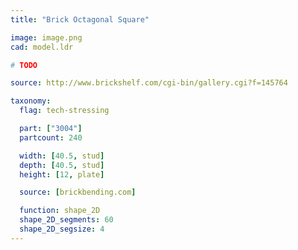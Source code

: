 ```yaml
---
title: "Brick Octagonal Square"

image: image.png
cad: model.ldr

# TODO

source: http://www.brickshelf.com/cgi-bin/gallery.cgi?f=145764

taxonomy:
  flag: tech-stressing

  part: ["3004"]
  partcount: 240

  width: [40.5, stud]
  depth: [40.5, stud]
  height: [12, plate]

  source: [brickbending.com]

  function: shape_2D
  shape_2D_segments: 60
  shape_2D_segsize: 4
---
```

